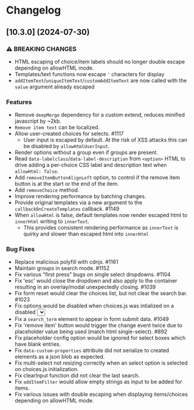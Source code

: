 # Changelog

## [10.3.0] (2024-07-30)

### ⚠ BREAKING CHANGES

* HTML escaping of choice/item labels should no longer double escape depending on allowHTML mode.
* Templates/text functions now escape `'` characters for display
* `addItemText`/`uniqueItemText`/`customAddItemText` are now called with the `value` argument already escaped


### Features

* Remove `deepMerge` dependency for a custom extend, reduces minified javascript by ~2kb.
* `Remove item text` can be localized.
* Allow user-created choices for selects. #1117
    * User input is escaped by default. At the risk of XSS attacks this can be disabled by `allowHtmlUserInput`.
* Render options without a group even if groups are present.
* Read `data-labelclass`/`data-label-description` from `<option>` HTML to drive adding a per-choice CSS label and description text when `allowHtml: false`.
* Add `removeItemButtonAlignLeft` option, to control if the remove item button is at the start or the end of the item.
* Add `removeChoice` method.
* Improve rendering performance by batching changes.
* Provide original templates via a new argument to the `callbackOnCreateTemplates` callback. #1149
* When `allowHtml` is false, default templates now render escaped html to `innerHtml` writing to `innerText`.
    * This provides consistent rendering performance as `innerText` is quirky and slower than escaped html into `innerHtml`

### Bug Fixes

* Replace malicious polyfill with cdnjs. #1161
* Maintain groups in search mode. #1152
* Fix various "first press" bugs on single select dropdowns. #1104
* Fix 'esc' would close the dropdown and also apply to the container resulting in an overlay/modal unexpectedly closing. #1039
* Fix form reset would clear the choices list, but not clear the search bar. #1023
* Fix options would be disabled when choices.js was intialized on a disabled <select> element. #1025
* Fix a `search_term` element to appear in form submit data. #1049
* Fix 'remove item' button would trigger the change event twice due to placeholder value being used (match html single-select). #892
* Fix placeholder config option would be ignored for select boxes which have blank entries.
* Fix `data-custom-properties` attribute did not serialize to created elements as a json blob as expected.
* Fix multi-select not resizing correctly when an select option is selected on choices.js initialization.
* Fix clearInput function did not clear the last search.
* Fix `addItemFilter` would allow empty strings as input to be added for items.
* Fix various issues with double escaping when displaying items/choices depending on allowHTML mode.
